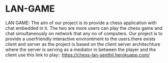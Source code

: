 # LAN-GAME
LAN GAME:
       The aim of our project is to provide a chess application with chat embedded in it. The two are more users can play the chess game and chat simultaneously  on network that any no of computers.
       Our project is to provide a userfriendly interactive environtment to the users.there exists client and server as the project is based on the client server architechture where the  server is serving as a mediator in between the player and the client
use this link to play:: https://chess-lan-senthil.herokuapp.com/
